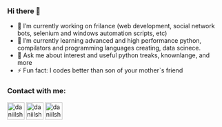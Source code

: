 ### Hi there 👋


- 🔭 I’m currently working on frilance (web development, social network bots, selenium and windows automation scripts, etc)
- 🌱 I’m currently learning advanced and high performance python, compilators and programming languages creating, data scinece.
- 💬 Ask me about interest and useful python treaks, knownlange, and more
- ⚡ Fun fact: I codes better than son of your mother`s friend

### Contact with me:
<p align="left">
<a href="https://t.me/butvin_mihail" target="blank"><img align="center" src="https://img.icons8.com/color/48/000000/vk-com.png" alt="daniilshat" height="40" width="40" /></a>
<a href="https://vk.com/belk1na_alena" target="blank"><img align="center" src="https://raw.githubusercontent.com/daniilshat/daniilshat/2d7eafe5250314b3d422c86b35de062e0f1f5178/icons/vk.svg" alt="daniilshat" height="40" width="40" /></a>
<a href="https://vk.com/belk1na_alena" target="blank"><img align="center" src="https://raw.githubusercontent.com/daniilshat/daniilshat/2d7eafe5250314b3d422c86b35de062e0f1f5178/icons/vk.svg" alt="daniilshat" height="40" width="40" /></a>
</p>

